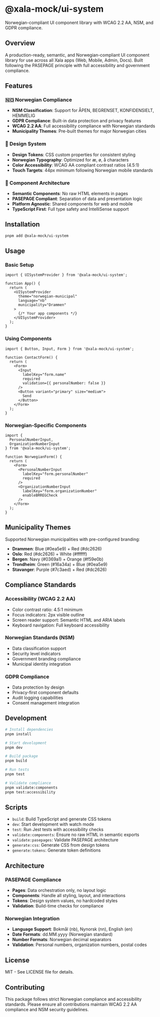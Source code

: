 # @xala-mock/ui-system

Norwegian-compliant UI component library with WCAG 2.2 AA, NSM, and GDPR compliance.

## Overview

A production-ready, semantic, and Norwegian-compliant UI component library for use across all Xala apps (Web, Mobile, Admin, Docs). Built following the PASEPAGE principle with full accessibility and government compliance.

## Features

### 🇳🇴 Norwegian Compliance
- **NSM Classification**: Support for ÅPEN, BEGRENSET, KONFIDENSIELT, HEMMELIG
- **GDPR Compliance**: Built-in data protection and privacy features
- **WCAG 2.2 AA**: Full accessibility compliance with Norwegian standards
- **Municipality Themes**: Pre-built themes for major Norwegian cities

### 🎨 Design System
- **Design Tokens**: CSS custom properties for consistent styling
- **Norwegian Typography**: Optimized for æ, ø, å characters
- **Color Accessibility**: WCAG AA compliant contrast ratios (4.5:1)
- **Touch Targets**: 44px minimum following Norwegian mobile standards

### 🧩 Component Architecture
- **Semantic Components**: No raw HTML elements in pages
- **PASEPAGE Compliant**: Separation of data and presentation logic
- **Platform Agnostic**: Shared components for web and mobile
- **TypeScript First**: Full type safety and IntelliSense support

## Installation

```bash
pnpm add @xala-mock/ui-system
```

## Usage

### Basic Setup

```tsx
import { UISystemProvider } from '@xala-mock/ui-system';

function App() {
  return (
    <UISystemProvider 
      theme="norwegian-municipal"
      language="nb"
      municipality="Drammen"
    >
      {/* Your app components */}
    </UISystemProvider>
  );
}
```

### Using Components

```tsx
import { Button, Input, Form } from '@xala-mock/ui-system';

function ContactForm() {
  return (
    <Form>
      <Input 
        labelKey="form.name" 
        required 
        validation={{ personalNumber: false }}
      />
      <Button variant="primary" size="medium">
        Send
      </Button>
    </Form>
  );
}
```

### Norwegian-Specific Components

```tsx
import { 
  PersonalNumberInput, 
  OrganizationNumberInput 
} from '@xala-mock/ui-system';

function NorwegianForm() {
  return (
    <Form>
      <PersonalNumberInput 
        labelKey="form.personalNumber"
        required
      />
      <OrganizationNumberInput 
        labelKey="form.organizationNumber"
        enableBRREGCheck
      />
    </Form>
  );
}
```

## Municipality Themes

Supported Norwegian municipalities with pre-configured branding:

- **Drammen**: Blue (#0ea5e9) + Red (#dc2626)
- **Oslo**: Red (#dc2626) + White (#ffffff)
- **Bergen**: Navy (#0369a1) + Orange (#f59e0b)
- **Trondheim**: Green (#16a34a) + Blue (#0ea5e9)
- **Stavanger**: Purple (#7c3aed) + Red (#dc2626)

## Compliance Standards

### Accessibility (WCAG 2.2 AA)
- Color contrast ratio: 4.5:1 minimum
- Focus indicators: 2px visible outline
- Screen reader support: Semantic HTML and ARIA labels
- Keyboard navigation: Full keyboard accessibility

### Norwegian Standards (NSM)
- Data classification support
- Security level indicators
- Government branding compliance
- Municipal identity integration

### GDPR Compliance
- Data protection by design
- Privacy-first component defaults
- Audit logging capabilities
- Consent management integration

## Development

```bash
# Install dependencies
pnpm install

# Start development
pnpm dev

# Build package
pnpm build

# Run tests
pnpm test

# Validate compliance
pnpm validate:components
pnpm test:accessibility
```

## Scripts

- `build`: Build TypeScript and generate CSS tokens
- `dev`: Start development with watch mode
- `test`: Run Jest tests with accessibility checks
- `validate:components`: Ensure no raw HTML in semantic exports
- `validate:pasepages`: Validate PASEPAGE architecture
- `generate:css`: Generate CSS from design tokens
- `generate:tokens`: Generate token definitions

## Architecture

### PASEPAGE Compliance
- **Pages**: Data orchestration only, no layout logic
- **Components**: Handle all styling, layout, and interactions
- **Tokens**: Design system values, no hardcoded styles
- **Validation**: Build-time checks for compliance

### Norwegian Integration
- **Language Support**: Bokmål (nb), Nynorsk (nn), English (en)
- **Date Formats**: dd.MM.yyyy (Norwegian standard)
- **Number Formats**: Norwegian decimal separators
- **Validation**: Personal numbers, organization numbers, postal codes

## License

MIT - See LICENSE file for details.

## Contributing

This package follows strict Norwegian compliance and accessibility standards. Please ensure all contributions maintain WCAG 2.2 AA compliance and NSM security guidelines. 